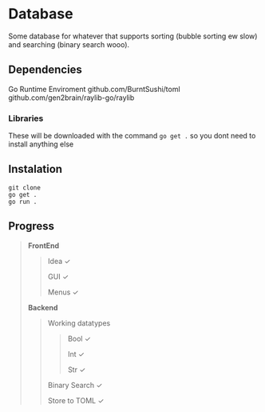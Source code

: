 # Database
Some database for whatever that supports sorting (bubble sorting ew slow) and searching (binary search wooo).

## Dependencies
Go Runtime Enviroment
github.com/BurntSushi/toml
github.com/gen2brain/raylib-go/raylib

### Libraries
These will be downloaded with the command `go get .` so you dont need to install anything else

## Instalation
```
git clone 
go get .
go run .
```

## Progress
> **FrontEnd**
>
>
>> Idea     ✓
>>
>> GUI      ✓
>>
>> Menus    ✓
>
>
>
> **Backend**
>
>
>> Working datatypes
>>>
>>>
>>> Bool            ✓
>>>
>>> Int             ✓
>>>
>>> Str             ✓
>>
>> Binary Search    ✓
>>
>> Store to TOML    ✓